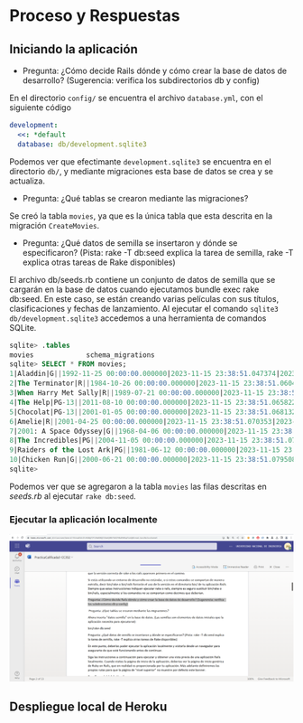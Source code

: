 # Proceso y Respuestas

## Iniciando la aplicación

- Pregunta: ¿Cómo decide Rails dónde y cómo crear la base de datos de desarrollo? (Sugerencia: verifica los subdirectorios db y config)

En el directorio `config/` se encuentra el archivo `database.yml`, con el siguiente código

```yml
development:
  <<: *default
  database: db/development.sqlite3
```

Podemos ver que efectimante `development.sqlite3` se encuentra en el directorio `db/`, y mediante migraciones esta base de datos se crea y se actualiza.

- Pregunta: ¿Qué tablas se crearon mediante las migraciones? 

Se creó la tabla `movies`, ya que es la única tabla que esta descrita en la migración `CreateMovies`. 

- Pregunta: ¿Qué datos de semilla se insertaron y dónde se especificaron? (Pista: rake -T db:seed explica la tarea de semilla, rake -T explica otras tareas de Rake disponibles)

El archivo db/seeds.rb contiene un conjunto de datos de semilla que se cargarán en la base de datos cuando ejecutamos bundle exec rake db:seed.
En este caso, se están creando varias películas con sus títulos, clasificaciones y fechas de lanzamiento. Al ejecutar el comando `sqlite3 db/development.sqlite3` accedemos a una herramienta de comandos SQLite.

```sql
sqlite> .tables
movies             schema_migrations
sqlite> SELECT * FROM movies;
1|Aladdin|G||1992-11-25 00:00:00.000000|2023-11-15 23:38:51.047374|2023-11-15 23:38:51.047374
2|The Terminator|R||1984-10-26 00:00:00.000000|2023-11-15 23:38:51.060490|2023-11-15 23:38:51.060490
3|When Harry Met Sally|R||1989-07-21 00:00:00.000000|2023-11-15 23:38:51.063237|2023-11-15 23:38:51.063237
4|The Help|PG-13||2011-08-10 00:00:00.000000|2023-11-15 23:38:51.065822|2023-11-15 23:38:51.065822
5|Chocolat|PG-13||2001-01-05 00:00:00.000000|2023-11-15 23:38:51.068132|2023-11-15 23:38:51.068132
6|Amelie|R||2001-04-25 00:00:00.000000|2023-11-15 23:38:51.070353|2023-11-15 23:38:51.070353
7|2001: A Space Odyssey|G||1968-04-06 00:00:00.000000|2023-11-15 23:38:51.072732|2023-11-15 23:38:51.072732
8|The Incredibles|PG||2004-11-05 00:00:00.000000|2023-11-15 23:38:51.074942|2023-11-15 23:38:51.074942
9|Raiders of the Lost Ark|PG||1981-06-12 00:00:00.000000|2023-11-15 23:38:51.077245|2023-11-15 23:38:51.077245
10|Chicken Run|G||2000-06-21 00:00:00.000000|2023-11-15 23:38:51.079508|2023-11-15 23:38:51.079508
sqlite> 
```

Podemos ver que se agregaron a la tabla `movies` las filas descritas en *seeds.rb* al ejecutar `rake db:seed`. 

### Ejecutar la aplicación localmente

![desplegando-localmente](1.png)

## Despliegue local de Heroku